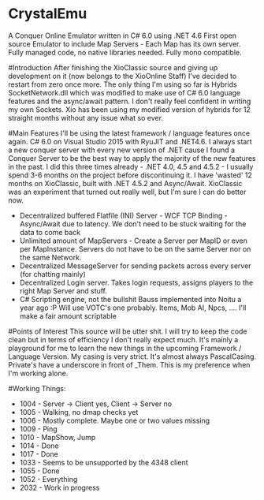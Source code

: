 # CrystalEmu
A Conquer Online Emulator written in C# 6.0 using .NET 4.6
First open source Emulator to include Map Servers - Each Map has its own server. 
Fully managed code, no native libraries needed. Fully mono compatible.

#Introduction
After finishing the XioClassic source and giving up development on it (now belongs to the XioOnline Staff) I've decided to restart from zero once more. The only thing I'm using so far is Hybrids SocketNetwork.dll which was modified to make use of C# 6.0 language features and the async/await pattern. I don't really feel confident in writing my own Sockets. Xio has been using my modified version of hybrids for 12 straight months without any issue what so ever. 

#Main Features
I'll be using the latest framework / language features once again. C# 6.0 on Visual Studio 2015 with RyuJIT and .NET4.6. I always start a new conquer server with every new version of .NET cause I found a Conquer Server to be the best way to apply the majority of the new features in the past. I did this three times already - .NET 4.0, 4.5 and 4.5.2 - I usually spend 3-6 months on the project before discontinuing it. I have 'wasted' 12 months on XioClassic, built with .NET 4.5.2 and Async/Await. XioClassic was an experiment that turned out really well, but I'm sure I can do better now.
* Decentralized buffered Flatfile (INI) Server - WCF TCP Binding - Async/Await due to latency. We don't need to be stuck waiting for the data to come back
* Unlimited amount of MapServers - Create a Server per MapID or even per MapInstance. Servers do not have to be on the same Server nor on the same Network.
* Decentralized MessageServer for sending packets across every server (for chatting mainly)
* Decentralized Login server. Takes login requests, assigns players to the right Map Server and stuff.
* C# Scripting engine, not the bullshit Bauss implemented into Noitu a year ago :P Will use VOTC's one probably. Items, Mob AI, Npcs, .... I'll make a fair amount scriptable

#Points of Interest
This source will be utter shit. I will try to keep the code clean but in terms of efficiency I don't really expect much. It's mainly a playground for me to learn the new things in the upcoming Framework / Language Version. 
My casing is very strict. It's almost always PascalCasing. Private's have a underscore in front of _Them. This is my preference when I'm working alone. 

#Working Things:

* 1004 - Server -> Client yes, Client -> Server no
* 1005 - Walking, no dmap checks yet
* 1006 - Mostly complete. Maybe one or two values missing
* 1009 - Ping
* 1010 - MapShow, Jump
* 1014 - Done
* 1017 - Done
* 1033 - Seems to be unsupported by the 4348 client
* 1055 - Done
* 1052 - Everything
* 2032 - Work in progress
